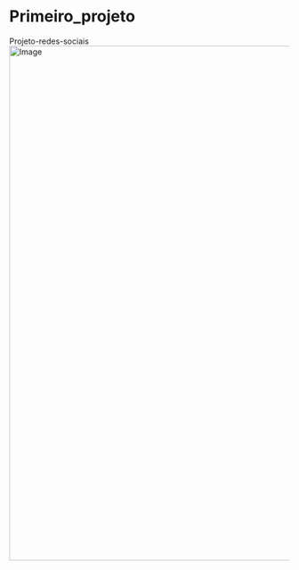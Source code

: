 # Primeiro_projeto
Projeto-redes-sociais
<img width="600" height="923" alt="Image" src="https://github.com/user-attachments/assets/0180bcc6-82ff-4da7-a342-c23ad1a1dee2" />
